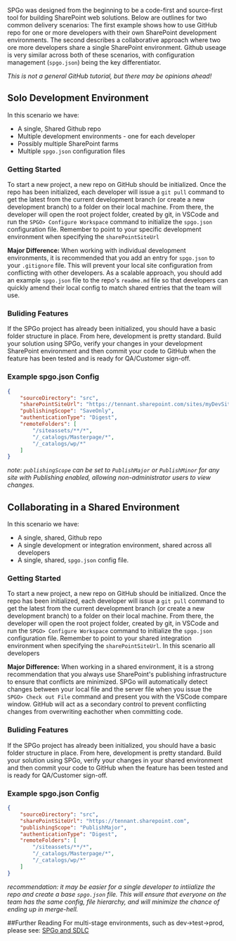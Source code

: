 SPGo was designed from the beginning to be a code-first and source-first tool for building SharePoint web solutions. Below are outlines for two common delivery scenarios: The first example shows how to use GitHub repo for one or more developers with their own SharePoint development environments. The second describes a collaborative approach where two ore more developers share a single SharePoint environment. Github useage is very similar across both of these scenarios, with configuration management (`spgo.json`) being the key differentiator.

_This is not a general GitHub tutorial, but there may be opinions ahead!_

## Solo Development Environment
In this scenario we have:
* A single, Shared Github repo
* Multiple development environments - one for each developer
* Possibly multiple SharePoint farms 
* Multiple `spgo.json` configuration files

### Getting Started
To start a new project, a new repo on GitHub should be initialized.
Once the repo has been initialized, each developer will issue a `git pull` command to get the latest from the current development branch (or create a new development branch) to a folder on their local machine. From there, the developer will open the root project folder, created by git, in VSCode and run the `SPGO> Configure Workspace` command to initialize the `spgo.json` configuration file. Remember to point to your specific development environment when specifying the `sharePointSiteUrl`

**Major Difference:** When working with individual development environments, it is recommended that you add an entry for `spgo.json` to your `.gitignore` file. This will prevent your local site configuration from conflicting with other developers. As a scalable approach, you should add an example `spgo.json` file to the repo's `readme.md` file so that developers can quickly amend their local config to match shared entries that the team will use.

### Buliding Features
If the SPGo project has already been initialized, you should have a basic folder structure in place. From here, development is pretty standard. Build your solution using SPGo, verify your changes in your development SharePoint environment and then commit your code to GitHub when the feature has been tested and is ready for QA/Customer sign-off.

### Example spgo.json Config
``` json
{
    "sourceDirectory": "src",
    "sharePointSiteUrl": "https://tennant.sharepoint.com/sites/myDevSite",
    "publishingScope": "SaveOnly",
    "authenticationType": "Digest",
    "remoteFolders": [
        "/siteassets/**/*",
        "/_catalogs/Masterpage/*",
        "/_catalogs/wp/*"
    ]
}
```
_note: `publishingScope` can be set to `PublishMajor` or `PublishMinor` for any site with Publishing enabled, allowing non-administrator users to view changes._


## Collaborating in a Shared Environment
In this scenario we have:
* A single, shared, Github repo
* A single development or integration environment, shared across all developers
* A single, shared, `spgo.json` config file. 

### Getting Started
To start a new project, a new repo on GitHub should be initialized.
Once the repo has been initialized, each developer will issue a `git pull` command to get the latest from the current development branch (or create a new development branch) to a folder on their local machine. From there, the developer will open the root project folder, created by git, in VSCode and run the `SPGO> Configure Workspace` command to initialize the `spgo.json` configuration file. Remember to point to your shared integration environment when specifying the `sharePointSiteUrl`. In this scenario all developers

**Major Difference:** When working in a shared environment, it is a strong recommendation that you always use SharePoint's publishing infrastructure to ensure that conflicts are minimized. SPGo will automatically detect changes between your local file and the server file when you issue the `SPGO> Check out File` command and present you with the VSCode compare window. GitHub will act as a secondary control to prevent conflicting changes from overwriting eachother when committing code.

### Buliding Features
If the SPGo project has already been initialized, you should have a basic folder structure in place. From here, development is pretty standard. Build your solution using SPGo, verify your changes in your shared environment and then commit your code to GitHub when the feature has been tested and is ready for QA/Customer sign-off.

### Example spgo.json Config
``` json
{
    "sourceDirectory": "src",
    "sharePointSiteUrl": "https://tennant.sharepoint.com",
    "publishingScope": "PublishMajor",
    "authenticationType": "Digest",
    "remoteFolders": [
        "/siteassets/**/*",
        "/_catalogs/Masterpage/*",
        "/_catalogs/wp/*"
    ]
}
```

_recommendation: it may be easier for a single developer to intiialize the repo and create a base `spgo.json` file. This will ensure that everyone on the team has the same config, file hierarchy, and will minimize the chance of ending up in merge-hell._


##Further Reading
For multi-stage environments, such as dev->test->prod, please see: [SPGo and SDLC](https://github.com/readysitego/spgo/wiki/SPGo-and-SDLC)